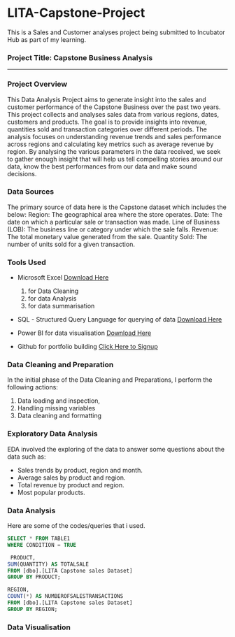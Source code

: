 # LITA-Capstone-Project
This is a Sales and Customer analyses project being submitted to Incubator Hub as part of my learning.
### Project Title: Capstone Business Analysis
---
### Project Overview
This Data Analysis Project aims to generate insight into the sales and customer performance of the Capstone Business over the past two years. This project collects and analyses sales data from various regions, dates, customers and products. The goal is to provide insights into revenue, quantities sold and transaction categories over different periods. The analysis focuses on understanding revenue trends and sales performance across regions and calculating key metrics such as average revenue by region. By analysing the various parameters in the data received, we seek to gather enough insight that will help us tell compelling stories around our data, know the best performances from our data and  make sound decisions.

### Data Sources
The primary source of data here is the Capstone dataset which includes the below:
Region: The geographical area where the store operates.
Date: The date on which a particular sale or transaction was made.
Line of Business (LOB): The business line or category under which the sale falls.
Revenue: The total monetary value generated from the sale.
Quantity Sold: The number of units sold for a given transaction.

### Tools Used
- Microsoft Excel [Download Here](https://wwww.microsoft.com) 
  1. for Data Cleaning
  2. for data Analysis
  3. for data summarisation
     
- SQL - Structured Query Language for querying of data [Download Here](https://wwww.microsoft.com) 
- Power BI for data visualisation [Download Here](https://wwww.microsoft.com) 
- Github for portfolio building [Click Here to Signup](https://wwww.github.com)

### Data Cleaning and Preparation
In the initial phase of the Data Cleaning and Preparations, I perform the following actions:
1. Data loading and inspection,
2. Handling missing variables
3. Data cleaning and formatting

### Exploratory Data Analysis
EDA involved the exploring of the data to answer some questions about the data such as:
- Sales trends by product, region and month.
- Average sales by product and region.
- Total revenue by product and region.
- Most popular products.
  
### Data Analysis
Here are some of the codes/queries that i used.

```SQL
SELECT * FROM TABLE1
WHERE CONDITION = TRUE
```

```SQL
 PRODUCT,
SUM(QUANTITY) AS TOTALSALE
FROM [dbo].[LITA Capstone sales Dataset]
GROUP BY PRODUCT;
```

```SQL
REGION,
COUNT(*) AS NUMBEROFSALESTRANSACTIONS
FROM [dbo].[LITA Capstone sales Dataset]
GROUP BY REGION;
```

### Data Visualisation
